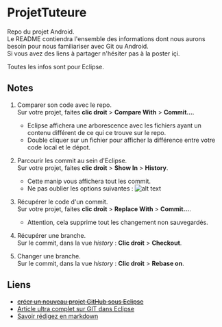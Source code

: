 # ProjetTuteure
Repo du projet Android.  
Le README contiendra l'ensemble des informations dont nous aurons besoin pour nous familiariser avec Git ou Android.  
Si vous avez des liens à partager n'hésiter pas à la poster içi.

Toutes les infos sont pour Eclipse.

## Notes
1. Comparer son code avec le repo.  
Sur votre projet, faites __clic droit__ > __Compare With__ > __Commit...__.  
   * Eclipse affichera une arborescence avec les fichiers ayant un contenu différent de ce qui ce trouve sur le repo.  
   * Double cliquer sur un fichier pour afficher la différence entre votre code local et le dépot.


2. Parcourir les commit au sein d'Eclipse.  
Sur votre projet, faites __clic droit__ > __Show In__ > __History__.  
   * Cette manip vous affichera tout les commit.
   * Ne pas oublier les options suivantes :  ![alt text](https://i.stack.imgur.com/jHlmb.png "all commit")  


3. Récupérer le code d'un commit.  
Sur votre projet, faites __clic droit__ > __Replace With__ > __Commit...__.  
   * Attention, cela supprime tout les changement non sauvegardés.  


4. Récupérer une branche.  
Sur le commit, dans la vue *history* : __Clic droit__ > __Checkout__.  


5. Changer une branche.  
Sur le commit, dans la vue *history* : __Clic droit__ > __Rebase on__.  


## Liens
* [~~créer un nouveau projet GitHub sous Eclipse~~](http://www.throrinstudio.com/dev/creer-un-nouveau-projet-github-sous-eclipse/)  
* [Article ultra complet sur GIT dans Eclipse](http://www.vogella.com/tutorials/EclipseGit/article.html)
* [Savoir rédigez en markdown](https://github.com/adam-p/markdown-here/wiki/Markdown-Cheatsheet)
